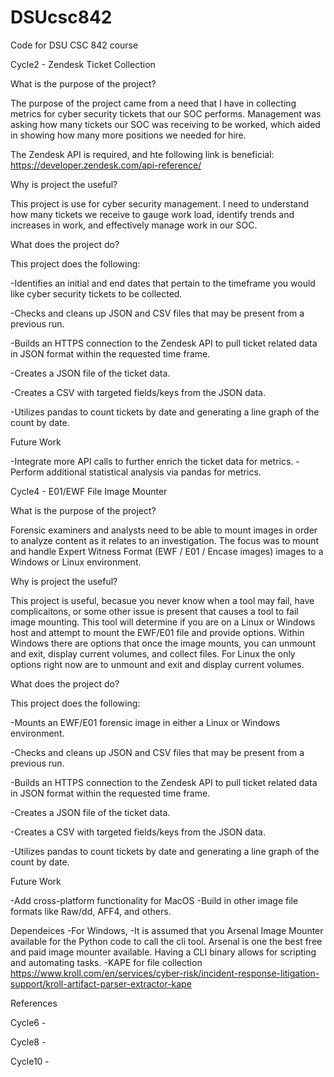 # DSUcsc842
Code for DSU CSC 842 course


Cycle2 - Zendesk Ticket Collection

What is the purpose of the project?

The purpose of the project came from a need that I have in collecting metrics for cyber security tickets that our SOC performs.
Management was asking how many tickets our SOC was receiving to be worked, which aided in showing how many more positions we needed for hire.

The Zendesk API is required, and hte following link is beneficial:
https://developer.zendesk.com/api-reference/

Why is project the useful?

This project is use for cyber security management. I need to understand how many tickets we receive to gauge work load, identify trends and increases in work, and effectively
manage work in our SOC.

What does the project do?

This project does the following:

-Identifies an initial and end dates that pertain to the timeframe you would like cyber security tickets to be collected.

-Checks and cleans up JSON and CSV files that may be present from a previous run.

-Builds an HTTPS connection to the Zendesk API to pull ticket related data in JSON format within the requested time frame.

-Creates a JSON file of the ticket data.

-Creates a CSV with targeted fields/keys from the JSON data.

-Utilizes pandas to count tickets by date and generating a line graph of the count by date.

Future Work

-Integrate more API calls to further enrich the ticket data for metrics.
-Perform additional statistical analysis via pandas for metrics.

Cycle4 - E01/EWF File Image Mounter

What is the purpose of the project?

Forensic examiners and analysts need to be able to mount images in order to analyze content as it relates to an investigation. The focus was to mount and handle Expert Witness Format (EWF / E01 / Encase images) images to a Windows or Linux environment.

Why is project the useful?

This project is useful, becasue you never know when a tool may fail, have complicaitons, or some other issue is present that causes a tool to fail image mounting. This tool will determine if you are on a Linux or Windows host and attempt to mount the EWF/E01 file and provide options. Within Windows there are options that once the image mounts, you can unmount and exit, display current volumes, and collect files. For Linux the only options right now are to unmount and exit and display current volumes.

What does the project do?

This project does the following:

-Mounts an EWF/E01 forensic image in either a Linux or Windows environment.

-Checks and cleans up JSON and CSV files that may be present from a previous run.

-Builds an HTTPS connection to the Zendesk API to pull ticket related data in JSON format within the requested time frame.

-Creates a JSON file of the ticket data.

-Creates a CSV with targeted fields/keys from the JSON data.

-Utilizes pandas to count tickets by date and generating a line graph of the count by date.

Future Work

-Add cross-platform functionality for MacOS
-Build in other image file formats like Raw/dd, AFF4, and others.

Dependeices
-For Windows,
  -It is assumed that you Arsenal Image Mounter available for the Python code to call the cli tool. Arsenal is one the best free and paid image mounter available. Having a CLI binary allows for scripting and automating tasks.
  -KAPE for file collection https://www.kroll.com/en/services/cyber-risk/incident-response-litigation-support/kroll-artifact-parser-extractor-kape


References


Cycle6 - 

Cycle8 - 

Cycle10 -
